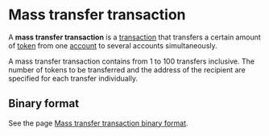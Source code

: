 # Mass transfer transaction

A **mass transfer transaction** is a [transaction](/en/blockchain/transaction.md) that transfers a certain amount of [token](/en/blockchain/token.md) from one [account](/en/blockchain/account.md) to several accounts simultaneously.

A mass transfer transaction contains from 1 to 100 transfers inclusive. The number of tokens to be transferred and the address of the recipient are specified for each transfer individually.

## Binary format

See the page [Mass transfer transaction binary format](/en/blockchain/binary-format/transaction-binary-format/mass-transfer-transaction-binary-format.md).
